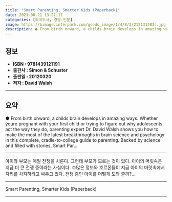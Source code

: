 ```yaml
---
title: "Smart Parenting, Smarter Kids (Paperback)"
date: 2021-08-21 13:27:17
categories: [외국도서, 경영-인문]
image: https://bimage.interpark.com/goods_image/1/4/8/3/212131483s.jpg
description: ● From birth onward, a childs brain develops in amazing ways. Whether youre pregnant with your first child or trying to figure out why adolescents act the way
---
```


## **정보**

- **ISBN : 9781439121191**
- **출판사 : Simon & Schuster**
- **출판일 : 20120320**
- **저자 : David Walsh**

------



## **요약**

●  From birth onward, a childs brain develops in amazing ways. Whether youre pregnant with your first child or trying to figure out why adolescents act the way they do, parenting expert Dr. David Walsh shows you how to make the most of the latest breakthroughs in brain science and psychology in this complete, cradle-to-college guide to parenting. Backed by science and filled with stories, Smart Par...

------

아이와 부모는 매일 전쟁을 치른다. 그런데 부모가 모르는 것이 있다. 아이의 머릿속은 지금 더 큰 전쟁 중이라는 사실이다. 수많은 정보와 호르몬들이 지금 아이의 머릿속에서 자리를 차지하려고 싸우고 있다. 전쟁 중인 아이를 어떻게 도와 줄까?... 

------


Smart Parenting, Smarter Kids (Paperback) 

------


